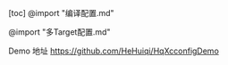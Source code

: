 [toc]
@import "编译配置.md"

@import "多Target配置.md"

Demo 地址 https://github.com/HeHuiqi/HqXcconfigDemo

